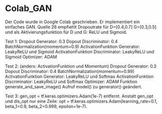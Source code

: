 # Colab_GAN

Der Code wurde in Google Colab geschrieben. Er implementiert ein einfaches GAN.
Quelle 28 empfiehlt Dropoutrate für D=[0.4,0.7]
                                    G=[0.3,0.5]
und als Aktivierungsfunktion für D und G: ReLU und Sigmoid.

Test 1:
Dropout Generator: 0.3
Dopout Discriminator: 0.4
BatchNormalization(momentum=0.9)
ActivationFunktion Generator: LeakyReLU und Sigmoid
ActivationFunktion Discriminator: LeakyReLU und Sigmoid
Optimizer: ADAM

Test 2: (anders: ActivationFunktion und Momentum)
Dropout Generator: 0.3
Dopout Discriminator: 0.4
BatchNormalization(momentum=0.99)
ActivationFunktion Generator: LeakyReLU und Softmax
ActivationFunktion Discriminator: LeakyReLU und Softmax
Optimizer: ADAM
Funktion generate_and_save_image() Aufruf model() zu generator() geändert.

Test 3:
gen_opt = tf.keras.optimizers.Adam(1e-7) entfernt.
Anstatt gen_opt und dis_opt nur eine Zeile: opt = tf.keras.optimizers.Adam(learning_rate=0.1, beta_1=0.9, beta_2=0.999, epsilon=1e-7).
